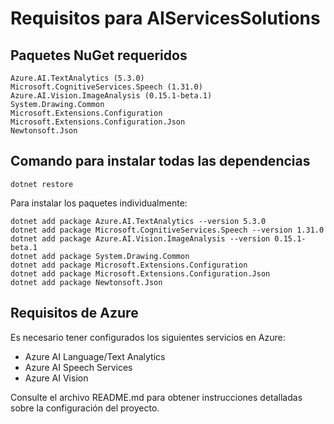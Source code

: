# Requisitos para AIServicesSolutions

## Paquetes NuGet requeridos

```
Azure.AI.TextAnalytics (5.3.0)
Microsoft.CognitiveServices.Speech (1.31.0)
Azure.AI.Vision.ImageAnalysis (0.15.1-beta.1)
System.Drawing.Common
Microsoft.Extensions.Configuration
Microsoft.Extensions.Configuration.Json
Newtonsoft.Json
```

## Comando para instalar todas las dependencias

```
dotnet restore
```

Para instalar los paquetes individualmente:

```
dotnet add package Azure.AI.TextAnalytics --version 5.3.0
dotnet add package Microsoft.CognitiveServices.Speech --version 1.31.0
dotnet add package Azure.AI.Vision.ImageAnalysis --version 0.15.1-beta.1
dotnet add package System.Drawing.Common
dotnet add package Microsoft.Extensions.Configuration
dotnet add package Microsoft.Extensions.Configuration.Json
dotnet add package Newtonsoft.Json
```

## Requisitos de Azure

Es necesario tener configurados los siguientes servicios en Azure:
- Azure AI Language/Text Analytics
- Azure AI Speech Services
- Azure AI Vision

Consulte el archivo README.md para obtener instrucciones detalladas sobre la configuración del proyecto.
